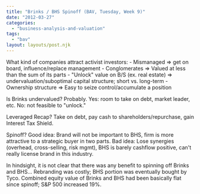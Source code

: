 ```yaml
---
title: "Brinks / BHS Spinoff (BAV, Tuesday, Week 9)"
date: "2012-03-27"
categories: 
  - "business-analysis-and-valuation"
tags: 
  - "bav"
layout: layouts/post.njk
---
```


What kind of companies attract activist investors: - Mismanaged => get on board, influence/replace management - Conglomerates => Valued at less than the sum of its parts - "Unlock" value on B/S (ex. real estate) => undervaluation/suboptimal capital structure; short vs. long-term - Ownership structure => Easy to seize control/accumulate a position

Is Brinks undervalued? Probably. Yes: room to take on debt, market leader, etc. No: not feasible to "unlock."

Leveraged Recap? Take on debt, pay cash to shareholders/repurchase, gain Interest Tax Shield.

Spinoff? Good idea: Brand will not be important to BHS, firm is more attractive to a strategic buyer in two parts. Bad idea: Lose synergies (overhead, cross-selling, risk mgmt), BHS is barely cashflow positive, can't really license brand in this industry.

In hindsight, it is not clear that there was any benefit to spinning off Brinks and BHS... Rebranding was costly; BHS portion was eventually bought by Tyco. Combined equity value of Brinks and BHS had been basically flat since spinoff; S&P 500 increased 19%.
